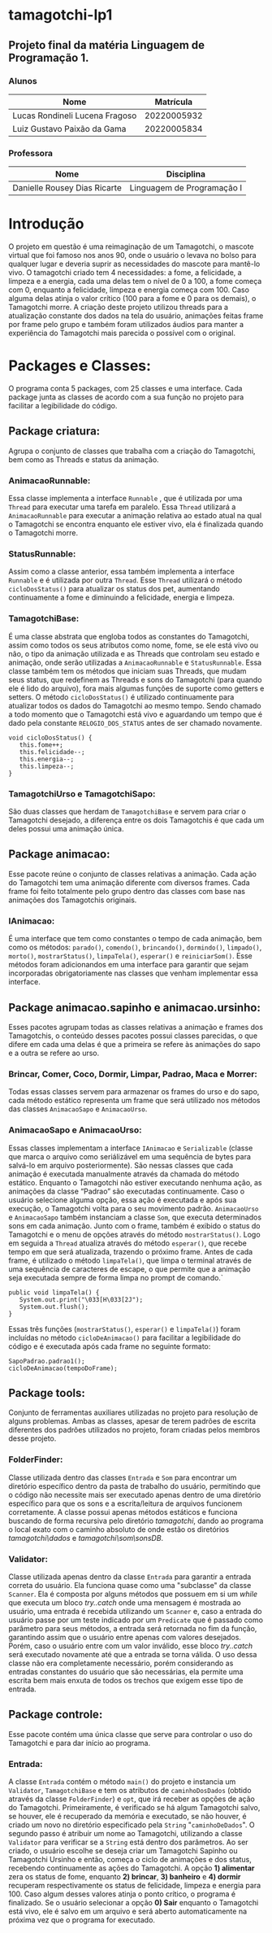 # tamagotchi-lp1
Projeto final da matéria Linguagem de Programação 1.
---
### **Alunos** 
Nome | Matrícula
-|-
Lucas Rondineli Lucena Fragoso | 20220005932
Luiz Gustavo Paixão da Gama | 20220005834
### **Professora**
Nome | Disciplina
-|-
Danielle Rousey Dias Ricarte | Linguagem de Programação I


# Introdução 
O projeto em questão é uma reimaginação de um Tamagotchi, o mascote virtual que foi famoso nos anos 90, onde o usuário o levava no bolso para qualquer lugar e deveria suprir as necessidades do mascote para mantê-lo vivo.
O tamagotchi criado tem 4 necessidades: a fome, a felicidade, a limpeza e a energia, cada uma delas tem o nível de 0 a 100, a fome começa com 0, enquanto a felicidade, limpeza e energia começa com 100. Caso alguma delas atinja o valor crítico (100 para a fome e 0 para os demais), o Tamagotchi morre.
A criação deste projeto utilizou threads para a atualização constante dos dados na tela do usuário, animações feitas frame por frame pelo grupo e também foram utilizados áudios para manter a experiência do Tamagotchi mais parecida o possível com o original.

# Packages e Classes: 
O programa conta 5 packages, com 25 classes e uma interface.
Cada package junta as classes de acordo com a sua função no projeto para facilitar a legibilidade do código.

## Package criatura: 
Agrupa o conjunto de classes que trabalha com a criação do Tamagotchi, bem como as Threads e status da animação.

### AnimacaoRunnable:
Essa classe implementa a interface `Runnable` , que é utilizada por uma `Thread` para executar uma tarefa em paralelo. Essa `Thread` utilizará a `AnimacaoRunnable` para executar a animação relativa ao estado atual na qual o Tamagotchi se encontra enquanto ele estiver vivo, ela é finalizada quando o Tamagotchi morre.

### StatusRunnable: 
Assim como a classe anterior, essa também implementa a interface `Runnable` e é utilizada por outra `Thread`. Esse `Thread` utilizará o método `cicloDosStatus()` para atualizar os status dos pet, aumentando continuamente a fome e diminuindo a felicidade, energia e limpeza.

### TamagotchiBase: 
É uma classe abstrata que engloba todos as constantes do Tamagotchi, assim como todos os seus atributos como nome, fome, se ele está vivo ou não, o tipo da animação utilizada e as Threads que controlam seu estado e animação, onde serão utilizadas a `AnimacaoRunnable` e `StatusRunnable`.
Essa classe também tem os métodos que iniciam suas Threads, que mudam seus status, que redefinem as Threads e sons do Tamagotchi (para quando ele é lido do arquivo), fora mais algumas funções de suporte como getters e setters.
O método `cicloDosStatus()` é utilizado continuamente para atualizar todos os dados do Tamagotchi ao mesmo tempo. Sendo chamado a todo momento que o Tamagotchi está vivo e aguardando um tempo que é dado pela constante `RELOGIO_DOS_STATUS` antes de ser chamado novamente.
```
void cicloDosStatus() {
   this.fome++;
   this.felicidade--;
   this.energia--;
   this.limpeza--;
}
```

### TamagotchiUrso e TamagotchiSapo:
São duas classes que herdam de `TamagotchiBase` e servem para criar o Tamagotchi desejado, a diferença entre os dois Tamagotchis é que cada um deles possui uma animação única.

## Package animacao: 
Esse pacote reúne o conjunto de classes relativas a animação. Cada ação do Tamagotchi tem uma animação diferente com diversos frames. Cada frame foi feito totalmente pelo grupo dentro das classes com base nas animações dos Tamagotchis originais.

### IAnimacao: 
É uma interface que tem como constantes o tempo de cada animação, bem como os métodos: `parado()`, `comendo()`, `brincando()`, `dormindo()`, `limpado()`, `morto()`, `mostrarStatus()`, `limpaTela()`, `esperar()` e `reiniciarSom()`. Esse métodos foram adicionandos em uma interface para garantir que sejam incorporadas obrigatoriamente nas classes que venham implementar essa interface.

## Package animacao.sapinho e animacao.ursinho: 
Esses pacotes agrupam todas as classes relativas a animação e frames dos Tamagotchis, o conteúdo desses pacotes possui classes parecidas, o que difere em cada uma delas é que a primeira se refere às animações do sapo e a outra se refere ao urso.

### Brincar, Comer, Coco, Dormir, Limpar, Padrao, Maca e Morrer: 
Todas essas classes servem para armazenar os frames do urso e do sapo, cada método estático representa um frame que será utilizado nos métodos das classes `AnimacaoSapo` e `AnimacaoUrso`.

### AnimacaoSapo e AnimacaoUrso: 
Essas classes implementam a interface `IAnimacao` e `Serializable` (classe que marca o arquivo como seriálizável em uma sequência de bytes para salvá-lo em arquivo posteriormente). São nessas classes que cada animação é executada manualmente através da chamada do método estático.
Enquanto o Tamagotchi não estiver executando nenhuma ação, as animações da classe “Padrao” são executadas continuamente. Caso o usuário selecione alguma opção, essa ação é executada e após sua execução, o Tamagotchi volta para o seu movimento padrão. `AnimacaoUrso` e `AnimacaoSapo` também instanciam a classe `Som`, que executa determinados sons em cada animação.
Junto com o frame, também é exibido o status do Tamagotchi e o menu de opções através do método `mostrarStatus()`. Logo em seguida a `Thread` atualiza através do método `esperar()`, que recebe tempo em que será atualizada, trazendo o próximo frame.
Antes de cada frame, é utilizado o método `limpaTela()`, que limpa o terminal através de uma sequência de caracteres de escape, o que permite que a animação seja executada sempre de forma limpa no prompt de comando.`
```
public void limpaTela() {
   System.out.print("\033[H\033[2J");
   System.out.flush();
}
```

Essas três funções (`mostrarStatus()`, `esperar()` e `limpaTela()`) foram incluídas no método `cicloDeAnimacao()` para facilitar a legibilidade do código e é executada após cada frame no seguinte formato:
```
SapoPadrao.padrao1();
cicloDeAnimacao(tempoDoFrame);
```

## Package tools: 
Conjunto de ferramentas auxiliares utilizadas no projeto para resolução de alguns problemas. Ambas as classes, apesar de terem padrões de escrita diferentes dos padrões utilizados no projeto, foram criadas pelos membros desse projeto.

### FolderFinder:
Classe utilizada dentro das classes `Entrada` e `Som` para encontrar um diretório específico dentro da pasta de trabalho do usuário, permitindo que o código não necessite mais ser executado apenas dentro de uma diretório específico para que os sons e a escrita/leitura de arquivos funcionem corretamente.
A classe possui apenas métodos estáticos e funciona buscando de forma recursiva pelo diretório *tamagotchi*, dando ao programa o local exato com o caminho absoluto de onde estão os diretórios *tamagotchi\dados* e  *tamagotchi\som\sonsDB*.

### Validator:
Classe utilizada apenas dentro da classe `Entrada` para garantir a entrada correta do usuário.
Ela funciona quase como uma "subclasse" da classe `Scanner`. Ela é composta por alguns métodos que possuem em si um *while* que executa um bloco *try..catch* onde uma mensagem é mostrada ao usuário, uma entrada é recebida utilizando um `Scanner` e, caso a entrada do usuário passe por um teste indicado por um `Predicate` que é passado como parâmetro para seus métodos, a entrada será retornada no fim da função, garantindo assim que o usuário entre apenas com valores desejados. Porém, caso o usuário entre com um valor inválido, esse bloco *try..catch* será executado novamente até que a entrada se torna válida.
O uso dessa classe não era completamente necessário, porém considerando as entradas constantes do usuário que são necessárias, ela permite uma escrita bem mais enxuta de todos os trechos que exigem esse tipo de entrada.

## Package controle: 
Esse pacote contém uma única classe que serve para controlar o uso do Tamagotchi e para dar início ao programa.

### Entrada: 
A classe `Entrada` contém o método `main()` do projeto e instancia um `Validator`, `TamagotchiBase` e tem os atributos de `caminhoDosDados` (obtido através da classe `FolderFinder`) e `opt`, que irá receber as opções de ação do Tamagotchi.
Primeiramente, é verificado se há algum Tamagotchi salvo, se houver, ele é recuperado da memória e executado, se não houver, é criado um novo no diretório especificado pela `String` "`caminhoDeDados`".
O segundo passo é atribuir um nome ao Tamagotchi, utilizando a classe `Validator` para verificar se a `String` está dentro dos parâmetros. Ao ser criado, o usuário escolhe se deseja criar um Tamagotchi Sapinho ou Tamagotchi Ursinho e então, começa o ciclo de animações e dos status, recebendo continuamente as ações do Tamagotchi.
A opção **1) alimentar** zera os status de fome, enquanto **2) brincar**, **3) banheiro** e **4) dormir** recuperam respectivamente os status de felicidade, limpeza e energia para 100. Caso algum desses valores atinja o ponto crítico, o programa é finalizado.
Se o usuário selecionar a opção **0) Sair** enquanto o Tamagotchi está vivo, ele é salvo em um arquivo e será aberto automaticamente na próxima vez que o programa for executado.
